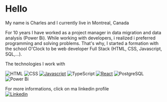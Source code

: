 # Hello

My name is Charles and I currently live in Montreal, Canada

For 10 years I have worked as a project manager in data migration and data analysis (Power Bi). While working with developers, i realized i preferred programming and solving problems. That's why, I started a formation with the school O'Clock to be web developer Full Stack (HTML, CSS, Javascript, SQL,...).

The technologies I work with

![HTML][HTML]
![CSS][CSS]
[![Javascript][Javascript]][React-url]
![TypeScript][TypeScript]
[![React][React.js]][React-url]
![PostgreSQL][PostgreSQL]
![Power Bi][Power Bi]



For more informations, click on ma linkedin profile  
[![Linkedin][linkedin-shield]][linkedin-url]


<!-- MARKDOWN LINKS & IMAGES -->
<!-- https://www.markdownguide.org/basic-syntax/#reference-style-links -->
[linkedin-shield]: https://img.shields.io/badge/-LinkedIn-black.svg?style=for-the-badge&logo=linkedin&colorB=555
[linkedin-url]: https://www.linkedin.com/in/charles-robart/
[React.js]: https://img.shields.io/badge/React-20232A?style=for-the-badge&logo=react&logoColor=61DAFB
[React-url]: https://reactjs.org/
[Javascript]: https://img.shields.io/badge/Javascript-black?style=for-the-badge&logo=javascript
[HTML]: https://img.shields.io/badge/HTML-black?style=for-the-badge&logo=HTML5
[CSS]: https://img.shields.io/badge/CSS-blue?style=for-the-badge&logo=CSS3
[TypeScript]: https://img.shields.io/badge/TypeScrip-White?style=for-the-badge&logo=TypeScript&color=grey
[PostgreSQL]: https://img.shields.io/badge/PostgreSQL-black?style=for-the-badge&logo=postgresql&color=white
[Power Bi]: https://img.shields.io/badge/Power%20Bi-black?style=for-the-badge&logo=powerbi&color=white



